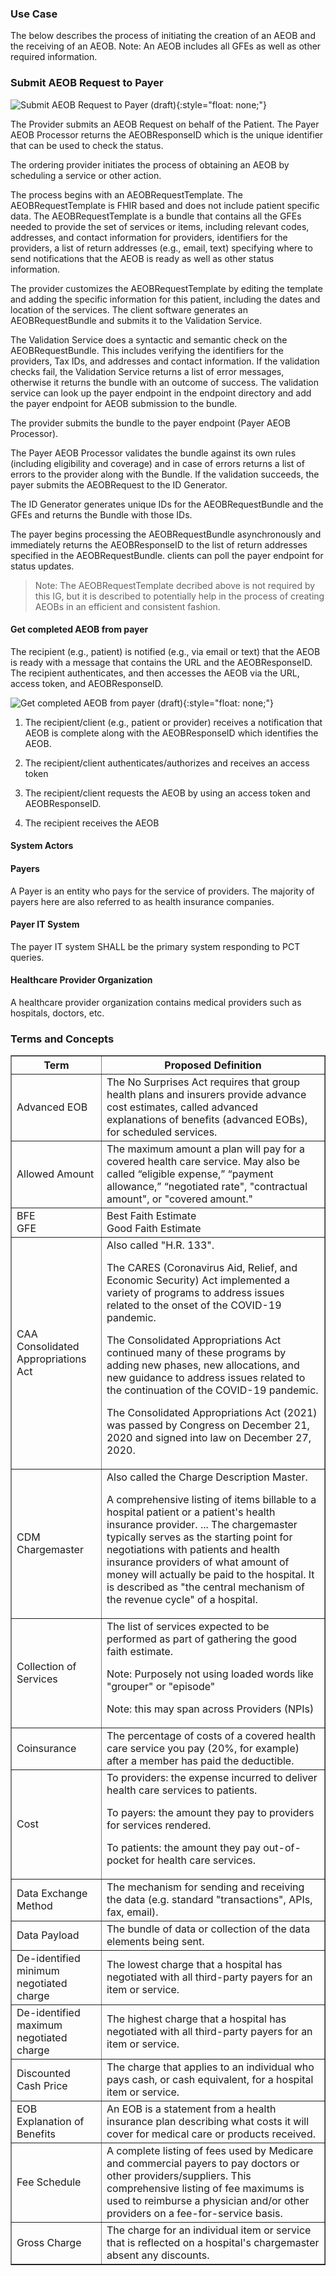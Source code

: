 ### Use Case

The below describes the process of initiating the creation of an AEOB and the receiving of an AEOB. Note: An AEOB includes all GFEs as well as other required information. 

### Submit AEOB Request to Payer

![Submit AEOB Request to Payer (draft)](SubmitAEOB.drawio.png){:style="float: none;"}

The Provider submits an AEOB Request on behalf of the Patient.  The Payer AEOB Processor returns the AEOBResponseID which is the unique identifier that can be used to check the status.

The ordering provider initiates the process of obtaining an AEOB by scheduling a service or other action.

The process begins with an AEOBRequestTemplate. The AEOBRequestTemplate is FHIR based and does not include patient specific data. The AEOBRequestTemplate is a bundle that contains all the GFEs needed to provide the set of services or items, including relevant codes, addresses, and contact information for providers, identifiers for the providers, a list of return addresses (e.g., email, text) specifying where to send notifications that the AEOB is ready as well as other status information.   

The provider customizes the AEOBRequestTemplate by editing the template and adding the specific information for this patient, including the dates and location of the services. The client software generates an AEOBRequestBundle and submits it to the Validation Service.

The Validation Service does a syntactic and semantic check on the AEOBRequestBundle. This includes verifying the identifiers for the providers, Tax IDs, and addresses and contact information. If the validation checks fail, the Validation Service returns a list of error messages, otherwise it returns the bundle with an outcome of success. The validation service can look up the payer endpoint in the endpoint directory and add the payer endpoint for AEOB submission to the bundle.

The provider submits the bundle to the payer endpoint (Payer AEOB Processor).

The Payer AEOB Processor validates the bundle against its own rules (including eligibility and coverage) and in case of errors returns a list of errors to the provider along with the Bundle.
If the validation succeeds, the payer submits the AEOBRequest to the ID Generator.

The ID Generator generates unique IDs for the AEOBRequestBundle and the GFEs and returns the Bundle with those IDs.   

The payer begins processing the AEOBRequestBundle asynchronously and immediately returns the AEOBResponseID to the list of return addresses specified in the AEOBRequestBundle. clients can poll the payer endpoint for status updates.

>Note: The AEOBRequestTemplate decribed above is not required by this IG, but it is described to potentially help in the process of creating AEOBs in an efficient and consistent fashion.  

#### Get completed AEOB from payer

The recipient (e.g., patient) is notified (e.g., via email or text) that the AEOB is ready with a message that contains the URL and the AEOBResponseID. The recipient authenticates, and then accesses the AEOB via the URL, access token, and AEOBResponseID.

 ![Get completed AEOB from payer (draft)](GetAEOB.drawio.png){:style="float: none;"}

 1. The recipient/client (e.g., patient or provider) receives a notification that AEOB is complete along with the AEOBResponseID which identifies the AEOB. 

2. The recipient/client authenticates/authorizes and receives an access token

3. The recipient/client requests the AEOB by using an access token and AEOBResponseID.

4. The recipient receives the AEOB  

#### System Actors

#### Payers
A Payer is an entity who pays for the service of providers. The majority of payers here are also referred to as health insurance companies.

#### Payer IT System
The payer IT system SHALL be the primary system responding to PCT queries.

#### Healthcare Provider Organization
A healthcare provider organization contains medical providers such as hospitals, doctors, etc.

### Terms and Concepts
<table border="1">
    <tr>
        <th><b>Term</b></th>
        <th><b>Proposed Definition</b></th>
    </tr>
    <tr>
        <td>Advanced EOB</td>
        <td>The No Surprises Act requires that group health plans and insurers provide advance cost estimates, called advanced explanations of benefits (advanced EOBs), for scheduled services.</td>
    </tr>
    <tr>
        <td>Allowed Amount</td>
        <td>The maximum amount a plan will pay for a covered health care service. May also be called “eligible expense,” “payment allowance,” “negotiated rate", "contractual amount", or "covered amount."</td>
    </tr>
    <tr>
        <td>BFE<br/>GFE</td>
        <td>Best Faith Estimate<br/>Good Faith Estimate</td>
    </tr>
    <tr>
        <td>CAA<br/>Consolidated Appropriations Act</td>
        <td>Also called "H.R. 133". <p>The CARES (Coronavirus Aid, Relief, and Economic Security) Act implemented a variety of programs to address issues related to the onset of the COVID-19 pandemic.</p>
            <p>The Consolidated Appropriations Act continued many of these programs by adding new phases, new allocations, and new guidance to address issues related to the continuation of the COVID-19 pandemic.</p>
            <p>The Consolidated Appropriations Act (2021) was passed by Congress on December 21, 2020 and signed into law on December 27, 2020.</p></td>
    </tr>
    <tr>
        <td>CDM<br/>Chargemaster</td>
        <td>Also called the Charge Description Master.<p>A comprehensive listing of items billable to a hospital patient or a patient's health insurance provider. ... The chargemaster typically serves as the starting point for negotiations with patients and health insurance providers of what amount of money will actually be paid to the hospital. It is described as "the central mechanism of the revenue cycle" of a hospital.</p></td>
    </tr>
    <tr>
        <td>Collection of Services</td>
        <td>The list of services expected to be performed as part of gathering the good faith estimate.<p>Note: Purposely not using loaded words like "grouper" or "episode"</p>
            <p>Note: this may span across Providers (NPIs)</p></td>
    </tr>
    <tr>
        <td>Coinsurance</td>
        <td>The percentage of costs of a covered health care service you pay (20%, for example) after a member has paid the deductible.</td>
    </tr>
    <tr>
        <td>Cost</td>
        <td>To providers: the expense incurred to deliver health care services to patients.<p>To payers: the amount they pay to providers for services rendered.</p>
            <p>To patients: the amount they pay out-of-pocket for health care services.</p></td>
    </tr>
    <tr>
        <td>Data Exchange Method</td>
        <td>The mechanism for sending and receiving the data (e.g. standard "transactions", APIs, fax, email).</td>
    </tr>
    <tr>
        <td>Data Payload</td>
        <td>The bundle of data or collection of the data elements being sent.</td>
    </tr>
    <tr>
        <td>De-identified minimum negotiated charge</td>
        <td>The lowest charge that a hospital has negotiated with all third-party payers for an item or service.</td>
    </tr>
    <tr>
        <td>De-identified maximum negotiated charge</td>
        <td>The highest charge that a hospital has negotiated with all third-party payers for an item or service.</td>
    </tr>
    <tr>
        <td>Discounted Cash Price</td>
        <td>The charge that applies to an individual who pays cash, or cash equivalent, for a hospital item or service.</td>
    </tr>
    <tr>
        <td>EOB<br/>Explanation of Benefits</td>
        <td>An EOB is a statement from a health insurance plan describing what costs it will cover for medical care or products received.</td>
    </tr>
    <tr>
        <td>Fee Schedule</td>
        <td>A complete listing of fees used by Medicare and commercial payers to pay doctors or other providers/suppliers. This comprehensive listing of fee maximums is used to reimburse a physician and/or other providers on a fee-for-service basis.</td>
    </tr>
    <tr>
        <td>Gross Charge</td>
        <td>The charge for an individual item or service that is reflected on a hospital's chargemaster absent any discounts.</td>
    </tr>
</table>